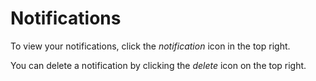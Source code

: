 # Notifications

To view your notifications, click the <i class="fas fa-lg fa-fw fa-bell"><span class="visually-hidden">notification</span></i> icon in the top right.

You can delete a notification by clicking the <i class="fas fa-lg fa-fw fa-xmark"><span class="visually-hidden">delete</span></i> icon on the top right.
